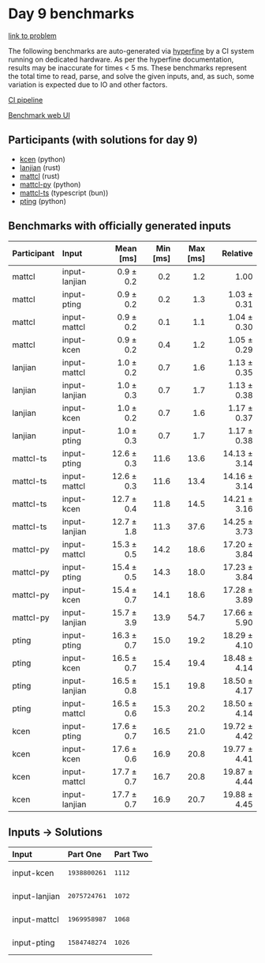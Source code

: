 # Day 9 benchmarks

[link to problem](https://adventofcode.com/2023/day/9)

The following benchmarks are auto-generated via
[hyperfine](https://github.com/sharkdp/hyperfine) by a CI system running on
dedicated hardware. As per the hyperfine documentation, results may be
inaccurate for times < 5 ms. These benchmarks represent the total time to read,
parse, and solve the given inputs, and, as such, some variation is expected due
to IO and other factors.

[CI pipeline](http://ci.papercode.net:8080/teams/main/pipelines/aoc2023)

[Benchmark web UI](https://aoc.ancalagon.black)


## Participants (with solutions for day 9)

- [kcen](https://github.com/kcen/aoc2023) (python)
- [lanjian](https://github.com/lanjian/aoc-2023) (rust)
- [mattcl](https://github.com/mattcl/aoc2023) (rust)
- [mattcl-py](https://github.com/mattcl/aoc2023-py) (python)
- [mattcl-ts](https://github.com/mattcl/aoc2023-js) (typescript (bun))
- [pting](https://github.com/pting/aoc2023) (python)


## Benchmarks with officially generated inputs

| Participant | Input | Mean [ms] | Min [ms] | Max [ms] | Relative |
|:---|:---|---:|---:|---:|---:|
| mattcl | input-lanjian | 0.9 ± 0.2 | 0.2 | 1.2 | 1.00 |
| mattcl | input-pting | 0.9 ± 0.2 | 0.2 | 1.3 | 1.03 ± 0.31 |
| mattcl | input-mattcl | 0.9 ± 0.2 | 0.1 | 1.1 | 1.04 ± 0.30 |
| mattcl | input-kcen | 0.9 ± 0.2 | 0.4 | 1.2 | 1.05 ± 0.29 |
| lanjian | input-mattcl | 1.0 ± 0.2 | 0.7 | 1.6 | 1.13 ± 0.35 |
| lanjian | input-lanjian | 1.0 ± 0.3 | 0.7 | 1.7 | 1.13 ± 0.38 |
| lanjian | input-kcen | 1.0 ± 0.2 | 0.7 | 1.6 | 1.17 ± 0.37 |
| lanjian | input-pting | 1.0 ± 0.3 | 0.7 | 1.7 | 1.17 ± 0.38 |
| mattcl-ts | input-pting | 12.6 ± 0.3 | 11.6 | 13.6 | 14.13 ± 3.14 |
| mattcl-ts | input-mattcl | 12.6 ± 0.3 | 11.6 | 13.4 | 14.16 ± 3.14 |
| mattcl-ts | input-kcen | 12.7 ± 0.4 | 11.8 | 14.5 | 14.21 ± 3.16 |
| mattcl-ts | input-lanjian | 12.7 ± 1.8 | 11.3 | 37.6 | 14.25 ± 3.73 |
| mattcl-py | input-mattcl | 15.3 ± 0.5 | 14.2 | 18.6 | 17.20 ± 3.84 |
| mattcl-py | input-pting | 15.4 ± 0.5 | 14.3 | 18.0 | 17.23 ± 3.84 |
| mattcl-py | input-kcen | 15.4 ± 0.7 | 14.1 | 18.6 | 17.28 ± 3.89 |
| mattcl-py | input-lanjian | 15.7 ± 3.9 | 13.9 | 54.7 | 17.66 ± 5.90 |
| pting | input-pting | 16.3 ± 0.7 | 15.0 | 19.2 | 18.29 ± 4.10 |
| pting | input-kcen | 16.5 ± 0.7 | 15.4 | 19.4 | 18.48 ± 4.14 |
| pting | input-lanjian | 16.5 ± 0.8 | 15.1 | 19.8 | 18.50 ± 4.17 |
| pting | input-mattcl | 16.5 ± 0.6 | 15.3 | 20.2 | 18.50 ± 4.14 |
| kcen | input-pting | 17.6 ± 0.7 | 16.5 | 21.0 | 19.72 ± 4.42 |
| kcen | input-kcen | 17.6 ± 0.6 | 16.9 | 20.8 | 19.77 ± 4.41 |
| kcen | input-mattcl | 17.7 ± 0.7 | 16.7 | 20.8 | 19.87 ± 4.44 |
| kcen | input-lanjian | 17.7 ± 0.7 | 16.9 | 20.7 | 19.88 ± 4.45 |


## Inputs -> Solutions

| Input | Part One | Part Two |
|:---|:---|:---|
|input-kcen|<pre>1938800261</pre>|<pre>1112</pre>|
|input-lanjian|<pre>2075724761</pre>|<pre>1072</pre>|
|input-mattcl|<pre>1969958987</pre>|<pre>1068</pre>|
|input-pting|<pre>1584748274</pre>|<pre>1026</pre>|